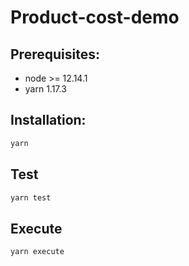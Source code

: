 # Product-cost-demo

## Prerequisites:
  * node >= 12.14.1
  * yarn 1.17.3

## Installation:
  ~~~bash
  yarn
  ~~~

## Test

  ~~~bash
  yarn test
  ~~~

## Execute

~~~bash
yarn execute
~~~

